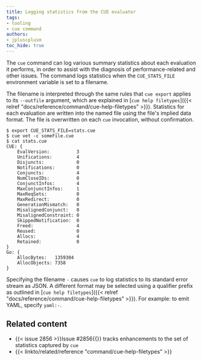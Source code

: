 ```yaml
---
title: Logging statistics from the CUE evaluator
tags:
- tooling
- cue command
authors:
- jpluscplusm
toc_hide: true
---
```


The `cue` command can log various summary statistics about each evaluation it
performs, in order to assist with the diagnosis of performance-related and
other issues. The command logs statistics when the `CUE_STATS_FILE` environment
variable is set to a filename.

The filename is interpreted through the same rules that `cue export` applies to
its `--outfile` argument, which are explained in
[`cue help filetypes`]({{< relref "docs/reference/command/cue-help-filetypes" >}}).
Statistics for each evaluation are written into the named file using the file's
implied data format.
The file is overwritten on each `cue` invocation, without confirmation.

<!--more-->

````text { title="TERMINAL" type="terminal" codeToCopy="ZXhwb3J0IENVRV9TVEFUU19GSUxFPXN0YXRzLmN1ZQpjdWUgdmV0IC1jIHNvbWVGaWxlLmN1ZQpjYXQgc3RhdHMuY3Vl" }
$ export CUE_STATS_FILE=stats.cue
$ cue vet -c someFile.cue
$ cat stats.cue
CUE: {
	EvalVersion:          3
	Unifications:         4
	Disjuncts:            0
	Notifications:        0
	Conjuncts:            4
	NumCloseIDs:          0
	ConjunctInfos:        4
	MaxConjunctInfos:     1
	MaxReqSets:           0
	MaxRedirect:          0
	GenerationMismatch:   0
	MisalignedConjunct:   0
	MisalignedConstraint: 0
	SkippedNotification:  0
	Freed:                4
	Reused:               0
	Allocs:               4
	Retained:             0
}
Go: {
	AllocBytes:   1359304
	AllocObjects: 7358
}
````

Specifying the filename `-` causes `cue` to log statistics to its standard error stream as JSON.
A different format may be selected using a qualifier prefix as outlined in
[`cue help filetypes`]({{< relref "docs/reference/command/cue-help-filetypes" >}}).
For example: to emit YAML, specify `yaml:-`.

<!-- TODO: what do the emitted stats mean?
## Interpreting the statistics
-->

## Related content

- {{< issue 2856 >}}Issue #2856{{</issue>}} tracks enhancements to the set of statistics captured by `cue`
- {{< linkto/related/reference "command/cue-help-filetypes" >}}
